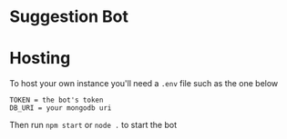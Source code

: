 # Suggestion Bot

# Hosting
To host your own instance you'll need a `.env` file such as the one below
```
TOKEN = the bot's token
DB_URI = your mongodb uri
```
Then run `npm start` or `node .` to start the bot